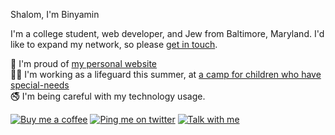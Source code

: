 Shalom, I'm Binyamin

I'm a college student, web developer, and Jew from Baltimore, Maryland. I'd like to expand my network, so please [get in touch](https://github.com/b3u/b3u/issues/new).

:1st_place_medal: I'm proud of [my personal website](https://binyam.in)\
:person_in_manual_wheelchair: I'm working as a lifeguard this summer, at [a camp for children who have special-needs](https://camphasc.org)\
:no_smoking: I'm being careful with my technology usage.

[![Buy me a coffee](https://img.shields.io/badge/Buy_me_a-coffee-fa810d?logo=buy-me-a-coffee&logoColor=white&style=for-the-badge)](https://buymeacoff.ee/binyamin)
[![Ping me on twitter](https://img.shields.io/badge/Ping_me-@binyamingreen-blue?logo=twitter&logoColor=white&style=for-the-badge)](https://twitter.com/binyamingreen)
[![Talk with me](https://img.shields.io/badge/We_should-talk-8B89CC?style=for-the-badge&logo=data:image/png;base64,iVBORw0KGgoAAAANSUhEUgAAABQAAAAQCAYAAAAWGF8bAAAACXBIWXMAAAsTAAALEwEAmpwYAAAAAXNSR0IArs4c6QAAAARnQU1BAACxjwv8YQUAAADASURBVHgBrZIBDcIwEEV/UYCESpiEOWEOAAWAAnCAlEmYhOFgc3D0yF1ydF3DaH9y2aX5fd39FkR0CDVRuUZmOW4AeNTRDHOCx5/ivQqxQB67w0bFkSGRxWUD7B5vtsCr6YdcBDJib/ynBVCMjdyW3lqTgLWRp5X1JdCcPlAigtAfzXpvp1gFGoON4CmleiT8eaCYOvp+9Ksv4SegiWCU8hnfR05hLggFUs4OlVUdyCNP4btHHb34D8/coFxzqNsbHZvOMjFnYlUAAAAASUVORK5CYII= "Email me")](mailto:binyamingreen@protonmail.com)
